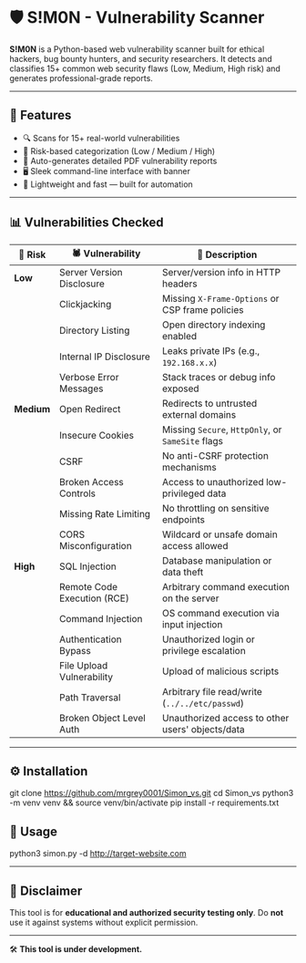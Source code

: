 # 🛡️ S!M0N - Vulnerability Scanner

**S!M0N** is a Python-based web vulnerability scanner built for ethical hackers, bug bounty hunters, and security researchers. It detects and classifies 15+ common web security flaws (Low, Medium, High risk) and generates professional-grade reports.

---

## 🚀 Features

- 🔍 Scans for 15+ real-world vulnerabilities
- 🧠 Risk-based categorization (Low / Medium / High)
- 📄 Auto-generates detailed PDF vulnerability reports
- 🖥️ Sleek command-line interface with banner
- 🔧 Lightweight and fast — built for automation

---

## 📊 Vulnerabilities Checked

| 🔐 Risk  | 🕷️ Vulnerability             | 🧾 Description                                        |
|---------|-----------------------------|------------------------------------------------------|
| **Low** | Server Version Disclosure    | Server/version info in HTTP headers                  |
|         | Clickjacking                 | Missing `X-Frame-Options` or CSP frame policies      |
|         | Directory Listing            | Open directory indexing enabled                      |
|         | Internal IP Disclosure       | Leaks private IPs (e.g., `192.168.x.x`)              |
|         | Verbose Error Messages       | Stack traces or debug info exposed                   |
| **Medium** | Open Redirect            | Redirects to untrusted external domains              |
|         | Insecure Cookies             | Missing `Secure`, `HttpOnly`, or `SameSite` flags    |
|         | CSRF                         | No anti-CSRF protection mechanisms                   |
|         | Broken Access Controls       | Access to unauthorized low-privileged data           |
|         | Missing Rate Limiting        | No throttling on sensitive endpoints                 |
|         | CORS Misconfiguration        | Wildcard or unsafe domain access allowed             |
| **High** | SQL Injection              | Database manipulation or data theft                  |
|         | Remote Code Execution (RCE)  | Arbitrary command execution on the server            |
|         | Command Injection            | OS command execution via input injection             |
|         | Authentication Bypass        | Unauthorized login or privilege escalation           |
|         | File Upload Vulnerability    | Upload of malicious scripts                          |
|         | Path Traversal               | Arbitrary file read/write (`../../etc/passwd`)       |
|         | Broken Object Level Auth     | Unauthorized access to other users' objects/data     |

---

## ⚙️ Installation

git clone https://github.com/mrgrey0001/Simon_vs.git
cd Simon_vs
python3 -m venv venv && source venv/bin/activate
pip install -r requirements.txt

## 🧪 Usage

python3 simon.py -d http://target-website.com

---

## 🧠 Disclaimer

This tool is for **educational and authorized security testing only**. Do **not** use it against systems without explicit permission.

---

🛠️ **This tool is under development.**
